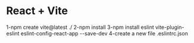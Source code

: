 # React + Vite

1-npm create vite@latest ./
2-npm install
3-npm install eslint vite-plugin-eslint eslint-config-react-app --save-dev
4-create a new file .eslintrc.json
